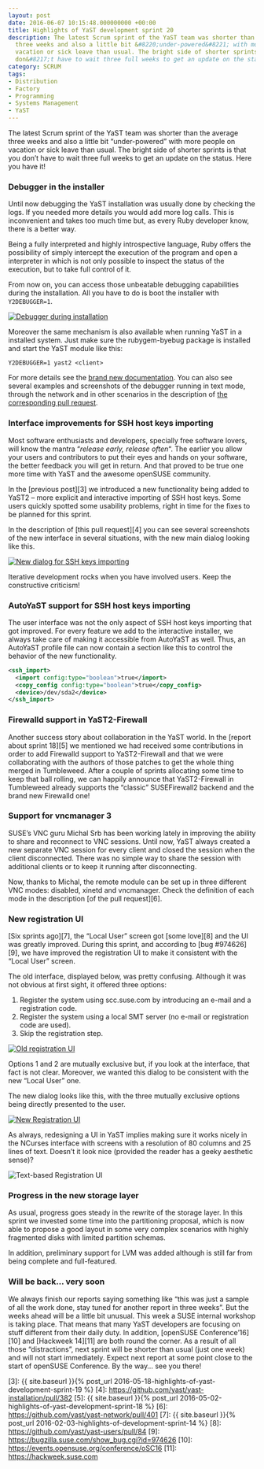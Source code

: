 ```yaml
---
layout: post
date: 2016-06-07 10:15:48.000000000 +00:00
title: Highlights of YaST development sprint 20
description: The latest Scrum sprint of the YaST team was shorter than the average
  three weeks and also a little bit &#8220;under-powered&#8221; with more people on
  vacation or sick leave than usual. The bright side of shorter sprints is that you
  don&#8217;t have to wait three full weeks to get an update on the status.
category: SCRUM
tags:
- Distribution
- Factory
- Programming
- Systems Management
- YaST
---
```


The latest Scrum sprint of the YaST team was shorter than the average
three weeks and also a little bit “under-powered” with more people on
vacation or sick leave than usual. The bright side of shorter sprints is
that you don’t have to wait three full weeks to get an update on the
status. Here you have it!

### Debugger in the installer

Until now debugging the YaST installation was usually done by checking
the logs. If you needed more details you would add more log calls. This
is inconvenient and takes too much time but, as every Ruby developer
know, there is a better way.

Being a fully interpreted and highly introspective language, Ruby offers
the possibility of simply intercept the execution of the program and
open a interpreter in which is not only possible to inspect the status
of the execution, but to take full control of it.

From now on, you can access those unbeatable debugging capabilities
during the installation. All you have to do is boot the installer with
`Y2DEBUGGER=1`.

[![Debugger during
installation](../../../../images/2016-06-07/debugger_session-300x225.png)](../../../../images/2016-06-07/debugger_session.png)

Moreover the same mechanism is also available when running YaST in a
installed system. Just make sure the rubygem-byebug package is installed
and start the YaST module like this:

`Y2DEBUGGER=1 yast2 <client>`

For more details see the [brand new documentation][1]. You can also see
several examples and screenshots of the debugger running in text mode,
through the network and in other scenarios in the description of [the
corresponding pull request][2].

### Interface improvements for SSH host keys importing

Most software enthusiasts and developers, specially free software
lovers, will know the mantra “*release early, release often*“. The
earlier you allow your users and contributors to put their eyes and
hands on your software, the better feedback you will get in return. And
that proved to be true one more time with YaST and the awesome openSUSE
community.

In the [previous post][3] we introduced a new functionality being added
to YaST2 – more explicit and interactive importing of SSH host keys.
Some users quickly spotted some usability problems, right in time for
the fixes to be planned for this sprint.

In the description of [this pull request][4] you can see several
screenshots of the new interface in several situations, with the new
main dialog looking like this.

[![New dialog for SSH keys
importing](../../../../images/2016-06-07/sshimport2-300x225.png)](../../../../images/2016-06-07/sshimport2.png)

Iterative development rocks when you have involved users. Keep the
constructive criticism!

### AutoYaST support for SSH host keys importing

The user interface was not the only aspect of SSH host keys importing
that got improved. For every feature we add to the interactive
installer, we always take care of making it accessible from AutoYaST as
well. Thus, an AutoYaST profile file can now contain a section like this
to control the behavior of the new functionality.  

```xml
<ssh_import>
  <import config:type="boolean">true</import>
  <copy_config config:type="boolean">true</copy_config>
  <device>/dev/sda2</device>
</ssh_import>
```

### Firewalld support in YaST2-Firewall

Another success story about collaboration in the YaST world. In the
[report about sprint 18][5] we mentioned we had received some
contributions in order to add Firewalld support to YaST2-Firewall and
that we were collaborating with the authors of those patches to get the
whole thing merged in Tumbleweed. After a couple of sprints allocating
some time to keep that ball rolling, we can happily announce that
YaST2-Firewall in Tumbleweed already supports the “classic”
SUSEFirewall2 backend and the brand new Firewalld one!

### Support for vncmanager 3

SUSE’s VNC guru Michal Srb has been working lately in improving the
ability to share and reconnect to VNC sessions. Until now, YaST always
created a new separate VNC session for every client and closed the
session when the client disconnected. There was no simple way to share
the session with additional clients or to keep it running after
disconnecting.

Now, thanks to Michal, the remote module can be set up in three
different VNC modes: disabled, xinetd and vncmanager. Check the
definition of each mode in the description [of the pull request][6].

### New registration UI

[Six sprints ago][7], the “Local User” screen got [some love][8] and the
UI was greatly improved. During this sprint, and according to [bug
#974626][9], we have improved the registration UI to make it consistent
with the “Local User” screen.

The old interface, displayed below, was pretty confusing. Although it
was not obvious at first sight, it offered three options:

1.  Register the system using scc.suse.com by introducing an e-mail and
    a registration code.
2.  Register the system using a local SMT server (no e-mail or
    registration code are used).
3.  Skip the registration step.

[![Old registration
UI](../../../../images/2016-06-07/reg-old-300x225.png)](../../../../images/2016-06-07/reg-old.png)

Options 1 and 2 are mutually exclusive but, if you look at the
interface, that fact is not clear. Moreover, we wanted this dialog to be
consistent with the new “Local User” one.

The new dialog looks like this, with the three mutually exclusive
options being directly presented to the user.

[![New Registration
UI](../../../../images/2016-06-07/reg-new-300x225.png)](../../../../images/2016-06-07/reg-new.png)

As always, redesigning a UI in YaST implies making sure it works nicely
in the NCurses interface with screens with a resolution of 80 columns
and 25 lines of text. Doesn’t it look nice (provided the reader has a
geeky aesthetic sense)?

![Text-based Registration
UI](../../../../images/2016-06-07/reg-curses.png)

### Progress in the new storage layer

As usual, progress goes steady in the rewrite of the storage layer. In
this sprint we invested some time into the partitioning proposal, which
is now able to propose a good layout in some very complex scenarios with
highly fragmented disks with limited partition schemas.

In addition, preliminary support for LVM was added although is still far
from being complete and full-featured.

### Will be back… very soon

We always finish our reports saying something like “this was just a
sample of all the work done, stay tuned for another report in three
weeks”. But the weeks ahead will be a little bit unusual. This week a
SUSE internal workshop is taking place. That means that many YaST
developers are focusing on stuff different from their daily duty. In
addition, [openSUSE Conference’16][10] and [Hackweek 14][11] are both
round the corner. As a result of all those “distractions”, next sprint
will be shorter than usual (just one week) and will not start
immediately. Expect next report at some point close to the start of
openSUSE Conference. By the way… see you there!



[1]: http://yastgithubio.readthedocs.io/en/latest/debugging/
[2]: https://github.com/yast/yast-installation/pull/379
[3]: {{ site.baseurl }}{% post_url 2016-05-18-highlights-of-yast-development-sprint-19 %}
[4]: https://github.com/yast/yast-installation/pull/382
[5]: {{ site.baseurl }}{% post_url 2016-05-02-highlights-of-yast-development-sprint-18 %}
[6]: https://github.com/yast/yast-network/pull/401
[7]: {{ site.baseurl }}{% post_url 2016-02-03-highlights-of-development-sprint-14 %}
[8]: https://github.com/yast/yast-users/pull/84
[9]: https://bugzilla.suse.com/show_bug.cgi?id=974626
[10]: https://events.opensuse.org/conference/oSC16
[11]: https://hackweek.suse.com
